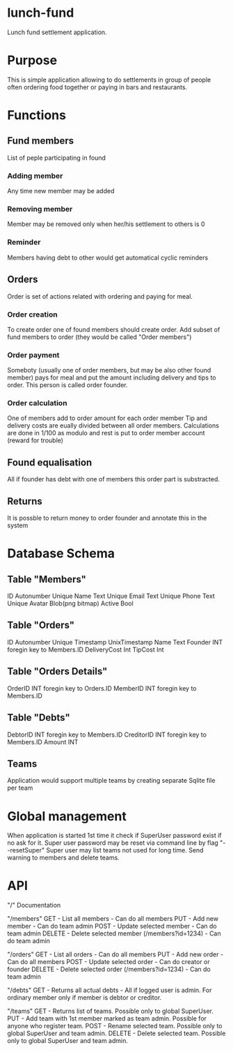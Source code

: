 # lunch-fund
Lunch fund settlement application.

# Purpose
This is simple application allowing to do settlements in group of people often ordering food together or paying in bars and restaurants.

# Functions

## Fund members
List of peple participating in found

### Adding member
Any time new member may be added

### Removing member
Member may be removed only when her/his settlement to others is 0

### Reminder
Members having debt to other would get automatical cyclic reminders

## Orders
Order is set of actions related with ordering and paying for meal.

### Order creation
To create order one of found members should create order. Add subset of fund members to order (they would be called "Order members")

### Order payment
Someboty (usually one of order members, but may be also other found member) pays for meal and put the amount including delivery and tips to order. This person is called order founder.

### Order calculation
One of members add to order amount for each order member
Tip and delivery costs are eually divided between all order members.
Calculations are done in 1/100 as modulo and rest is put to order member account (reward for trouble)

## Found equalisation
All if founder has debt with one of members this order part is substracted.

## Returns
It is possble to return money to order founder and annotate this in the system

# Database Schema

## Table "Members"
ID Autonumber Unique
Name Text Unique
Email Text Unique
Phone Text Unique
Avatar Blob(png bitmap)
Active Bool

## Table "Orders"
ID Autonumber Unique
Timestamp UnixTimestamp
Name Text
Founder INT foregin key to Members.ID
DeliveryCost Int
TipCost Int


## Table "Orders Details"
OrderID INT foregin key to Orders.ID
MemberID INT foregin key to Members.ID


## Table "Debts"
DebtorID INT foregin key to Members.ID
CreditorID INT foregin key to Members.ID
Amount INT

## Teams
Application would support multiple teams by creating separate Sqlite file per team 


# Global management
When application is started 1st time it check if SuperUser password exist if no ask for it.
Super user password may be reset via command line by flag "--resetSuper" 
Super user may list teams not used for long time. Send warning to members and delete teams. 


# API

"/" Documentation

"/members"
GET - List all members - Can do all members
PUT - Add new member - Can do team admin
POST - Update selected member - Can do team admin
DELETE - Delete selected member (/members?id=1234) - Can do team admin

"/orders"
GET - List all orders - Can do all members
PUT - Add new order - Can do all members
POST - Update selected order - Can do creator or founder
DELETE - Delete selected order (/members?id=1234) - Can do team admin

"/debts" 
GET - Returns all actual debts - All if logged user is admin. For ordinary member only if member is debtor or creditor.

"/teams"
GET - Returns list of teams. Possible only to global SuperUser.
PUT - Add team with 1st member marked as team admin. Possible for anyone who register team.
POST - Rename selected team. Possible only to global SuperUser and team admin.
DELETE - Delete selected team. Possible only to global SuperUser and team admin.
